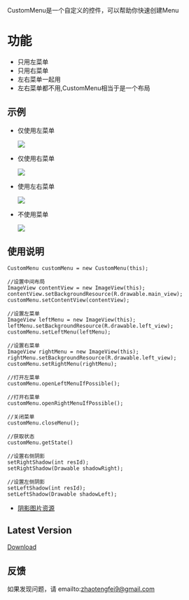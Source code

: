CustomMenu是一个自定义的控件，可以帮助你快速创建Menu

# 功能

* 只用左菜单
* 只用右菜单
* 左右菜单一起用
* 左右菜单都不用,CustomMenu相当于是一个布局

## 示例

* 仅使用左菜单

  ![](https://github.com/flyfei/CustomMenu/blob/master/resources/only_left_menu.gif)

* 仅使用右菜单

  ![](https://github.com/flyfei/CustomMenu/blob/master/resources/only_right_menu.gif)

* 使用左右菜单

  ![](https://github.com/flyfei/CustomMenu/blob/master/resources/double_menu.gif)

* 不使用菜单

  ![](https://github.com/flyfei/CustomMenu/blob/master/resources/no_menu.gif)


## 使用说明


```
CustomMenu customMenu = new CustomMenu(this);

//设置中间布局
ImageView contentView = new ImageView(this);
contentView.setBackgroundResource(R.drawable.main_view);
customMenu.setContentView(contentView);

//设置左菜单
ImageView leftMenu = new ImageView(this);
leftMenu.setBackgroundResource(R.drawable.left_view);
customMenu.setLeftMenu(leftMenu);

//设置右菜单
ImageView rightMenu = new ImageView(this);
rightMenu.setBackgroundResource(R.drawable.left_view);
customMenu.setRightMenu(rightMenu);

//打开左菜单
customMenu.openLeftMenuIfPossible();

//打开右菜单
customMenu.openRightMenuIfPossible();

//关闭菜单
customMenu.closeMenu();

//获取状态
customMenu.getState()

//设置右侧阴影
setRightShadow(int resId);
setRightShadow(Drawable shadowRight);

//设置左侧阴影
setLeftShadow(int resId);
setLeftShadow(Drawable shadowLeft);
```

* [阴影图片资源](https://github.com/flyfei/CustomMenu/tree/master/resources/shadowImg)

## Latest Version


[Download](https://github.com/flyfei/CustomMenu/archive/V0.0.2.zip)


## 反馈

如果发现问题，请 emailto:zhaotengfei9@gmail.com



